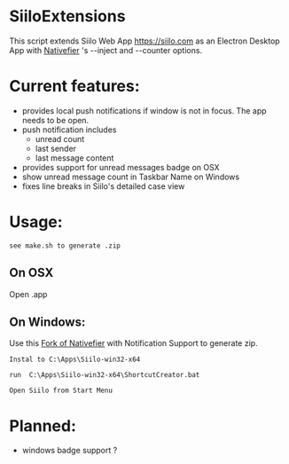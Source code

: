 # SiiloExtensions
This script extends Siilo Web App https://siilo.com as an Electron Desktop App with [Nativefier](https://github.com/jiahaog/nativefier) 's --inject and --counter options.

Current features:
=====

* provides local push notifications if window is not in focus. The app needs to be open.
* push notification includes 
    * unread count
    * last sender
    * last message content
* provides support for unread messages badge on OSX
* show unread message count in Taskbar Name on Windows
* fixes line breaks in Siilo's detailed case view

Usage:
=====

`see make.sh to generate .zip`

On OSX
------

Open .app

On Windows:
----------

Use this [Fork of Nativefier](https://github.com/rdcvnh/nativefier) with Notification Support to generate zip.

`Instal to C:\Apps\Siilo-win32-x64`

`run  C:\Apps\Siilo-win32-x64\ShortcutCreator.bat`

`Open Siilo from Start Menu`

Planned:
=====

* windows badge support ?
